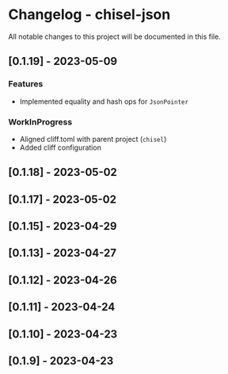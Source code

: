 # Changelog - chisel-json

All notable changes to this project will be documented in this file.

## [0.1.19] - 2023-05-09

### Features

- Implemented equality and hash ops for `JsonPointer`

### WorkInProgress

- Aligned cliff.toml with parent project (`chisel`)
- Added cliff configuration

## [0.1.18] - 2023-05-02

## [0.1.17] - 2023-05-02

## [0.1.15] - 2023-04-29

## [0.1.13] - 2023-04-27

## [0.1.12] - 2023-04-26

## [0.1.11] - 2023-04-24

## [0.1.10] - 2023-04-23

## [0.1.9] - 2023-04-23

<!-- generated by git-cliff -->
